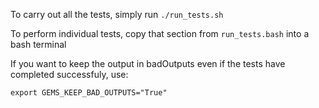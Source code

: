 To carry out all the tests, simply run `./run_tests.sh`

To perform individual tests, copy that section from `run_tests.bash` into a bash terminal

If you want to keep the output in badOutputs even if the tests have completed successfuly, use:

    export GEMS_KEEP_BAD_OUTPUTS="True"

